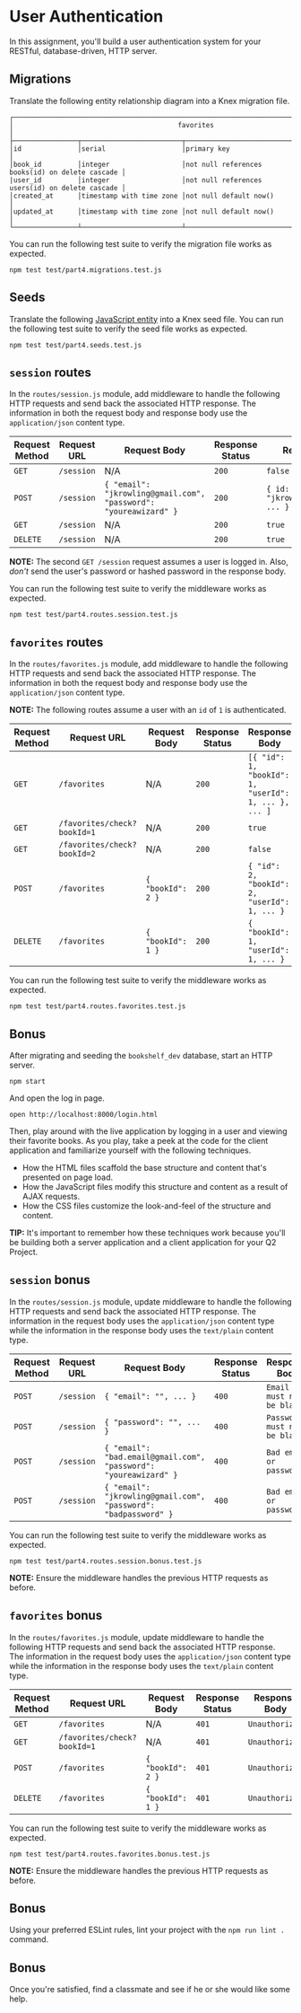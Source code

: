 # User Authentication

In this assignment, you'll build a user authentication system for your RESTful, database-driven, HTTP server.

## Migrations

Translate the following entity relationship diagram into a Knex migration file.

```text
┌───────────────────────────────────────────────────────────────────────────────────────────┐
│                                         favorites                                         │
├────────────────┬─────────────────────────┬────────────────────────────────────────────────┤
│id              │serial                   │primary key                                     │
│book_id         │integer                  │not null references books(id) on delete cascade │
|user_id         │integer                  │not null references users(id) on delete cascade │
│created_at      │timestamp with time zone │not null default now()                          │
│updated_at      │timestamp with time zone │not null default now()                          │
└────────────────┴─────────────────────────┴────────────────────────────────────────────────┘
```

You can run the following test suite to verify the migration file works as expected.

```shell
npm test test/part4.migrations.test.js
```

## Seeds

Translate the following [JavaScript entity](https://gist.github.com/ryansobol/0bcc0058af3ce5823263ac005a34b050) into a Knex seed file. You can run the following test suite to verify the seed file works as expected.

```shell
npm test test/part4.seeds.test.js
```

## `session` routes

In the `routes/session.js` module, add middleware to handle the following HTTP requests and send back the associated HTTP response. The information in both the request body and response body use the `application/json` content type.

| Request Method | Request URL        | Request Body                                                     | Response Status | Response Body                                    |
|----------------|--------------------|------------------------------------------------------------------|-----------------|--------------------------------------------------|
| `GET`          | `/session`         | N/A                                                              | `200`           | `false`                                          |
| `POST`         | `/session`         | `{ "email": "jkrowling@gmail.com", "password": "youreawizard" }` | `200`           | `{ id: 1, "email": "jkrowling@gmail.com", ... }` |
| `GET`          | `/session`         | N/A                                                              | `200`           | `true`                                           |
| `DELETE`       | `/session`         | N/A                                                              | `200`           | `true`                                           |

**NOTE:** The second `GET /session` request assumes a user is logged in. Also, _don't_ send the user's password or hashed password in the response body.

You can run the following test suite to verify the middleware works as expected.

```shell
npm test test/part4.routes.session.test.js
```

## `favorites` routes

In the `routes/favorites.js` module, add middleware to handle the following HTTP requests and send back the associated HTTP response. The information in both the request body and response body use the `application/json` content type.

**NOTE:** The following routes assume a user with an `id` of `1` is authenticated.

| Request Method | Request URL                 | Request Body       | Response Status | Response Body                                        |
|----------------|-----------------------------|--------------------|-----------------|------------------------------------------------------|
| `GET`          | `/favorites`                | N/A                | `200`           | `[{ "id": 1, "bookId": 1, "userId": 1, ... }, ... ]` |
| `GET`          | `/favorites/check?bookId=1` | N/A                | `200`           | `true`                                               |
| `GET`          | `/favorites/check?bookId=2` | N/A                | `200`           | `false`                                              |
| `POST`         | `/favorites`                | `{ "bookId": 2 } ` | `200`           | `{ "id": 2, "bookId": 2, "userId": 1, ... }`         |
| `DELETE`       | `/favorites`                | `{ "bookId": 1 }`  | `200`           | `{ "bookId": 1, "userId": 1, ... }`                  |

You can run the following test suite to verify the middleware works as expected.

```shell
npm test test/part4.routes.favorites.test.js
```

## Bonus

After migrating and seeding the `bookshelf_dev` database, start an HTTP server.

```shell
npm start
```

And open the log in page.

```shell
open http://localhost:8000/login.html
```

Then, play around with the live application by logging in a user and viewing their favorite books. As you play, take a peek at the code for the client application and familiarize yourself with the following techniques.

- How the HTML files scaffold the base structure and content that's presented on page load.
- How the JavaScript files modify this structure and content as a result of AJAX requests.
- How the CSS files customize the look-and-feel of the structure and content.

**TIP:** It's important to remember how these techniques work because you'll be building both a server application and a client application for your Q2 Project.

## `session` bonus

In the `routes/session.js` module, update middleware to handle the following HTTP requests and send back the associated HTTP response. The information in the request body uses the `application/json` content type while the information in the response body uses the `text/plain` content type.

| Request Method | Request URL        | Request Body                                                     | Response Status | Response Body                |
|----------------|--------------------|------------------------------------------------------------------|-----------------|------------------------------|
| `POST`         | `/session`         | `{ "email": "", ... }`                                           | `400`           | `Email must not be blank`    |
| `POST`         | `/session`         | `{ "password": "", ... }`                                        | `400`           | `Password must not be blank` |
| `POST`         | `/session`         | `{ "email": "bad.email@gmail.com", "password": "youreawizard" }` | `400`           | `Bad email or password`      |
| `POST`         | `/session`         | `{ "email": "jkrowling@gmail.com", "password": "badpassword" }`  | `400`           | `Bad email or password`      |

You can run the following test suite to verify the middleware works as expected.

```shell
npm test test/part4.routes.session.bonus.test.js
```

**NOTE:** Ensure the middleware handles the previous HTTP requests as before.

## `favorites` bonus

In the `routes/favorites.js` module, update middleware to handle the following HTTP requests and send back the associated HTTP response. The information in the request body uses the `application/json` content type while the information in the response body uses the `text/plain` content type.

| Request Method | Request URL                 | Request Body      | Response Status | Response Body  |
|----------------|-----------------------------|-------------------|-----------------|----------------|
| `GET`          | `/favorites`                | N/A               | `401`           | `Unauthorized` |
| `GET`          | `/favorites/check?bookId=1` | N/A               | `401`           | `Unauthorized` |
| `POST`         | `/favorites`                | `{ "bookId": 2 }` | `401`           | `Unauthorized` |
| `DELETE`       | `/favorites`                | `{ "bookId": 1 }` | `401`           | `Unauthorized` |

You can run the following test suite to verify the middleware works as expected.

```shell
npm test test/part4.routes.favorites.bonus.test.js
```

**NOTE:** Ensure the middleware handles the previous HTTP requests as before.

## Bonus

Using your preferred ESLint rules, lint your project with the `npm run lint .` command.

## Bonus

Once you're satisfied, find a classmate and see if he or she would like some help.
